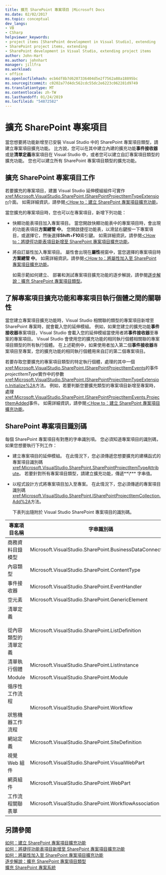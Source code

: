 ```yaml
---
title: 擴充 SharePoint 專案項目 |Microsoft Docs
ms.date: 02/02/2017
ms.topic: conceptual
dev_langs:
- VB
- CSharp
helpviewer_keywords:
- project items [SharePoint development in Visual Studio], extending
- SharePoint project items, extending
- SharePoint development in Visual Studio, extending project items
author: John-Hart
ms.author: johnhart
manager: jillfra
ms.workload:
- office
ms.openlocfilehash: ecb6df8b7d6207336404d5e2f7562a88a18895bc
ms.sourcegitcommit: c0202a77d4dc562cdc55dc2e6223c062281d9749
ms.translationtype: MT
ms.contentlocale: zh-TW
ms.lasthandoff: 01/24/2019
ms.locfileid: "54872582"
---
```

# <a name="extend-sharepoint-project-items"></a>擴充 SharePoint 專案項目
  當您想要將功能新增至已安裝 Visual Studio 中的 SharePoint 專案項目類型，請建立專案項目擴充功能。 比方說，您可以在其中建立內建的擴充功能**事件接收器**或是**清單定義**專案項目在 Visual Studio 中，或者您可以建立自訂專案項目類型的擴充功能。 您也可以建立所有 SharePoint 專案項目類型的擴充功能。  
  
## <a name="tasks-for-extending-sharepoint-project-items"></a>擴充 SharePoint 專案項目工作
 若要擴充的專案項目，建置 Visual Studio 延伸模組組件可實作<xref:Microsoft.VisualStudio.SharePoint.ISharePointProjectItemTypeExtension>介面。 如需詳細資訊，請參閱[＜How to：建立 SharePoint 專案項目擴充功能](../sharepoint/how-to-create-a-sharepoint-project-item-extension.md)。  
  
 當您擴充的專案項目時，您也可以在專案項目，新增下列功能：  
  
- 快顯功能表項目加入專案項目。 當您開啟快顯功能表中的專案項目時，會出現的功能表項目**方案總管 中**。 您開啟捷徑功能表，以滑鼠右鍵按一下專案項目，或選擇它，然後選擇**Shift**+**F10**索引鍵。 如需詳細資訊，請參閱[＜How to：將捷徑功能表項目新增至 SharePoint 專案項目擴充功能](../sharepoint/how-to-add-a-shortcut-menu-item-to-a-sharepoint-project-item-extension.md)。  
  
- 將自訂屬性加入專案項目。 屬性會出現在**屬性**視窗中，當您選擇的專案項目時**方案總管 中**。 如需詳細資訊，請參閱[＜How to：將屬性加入至 SharePoint 專案項目擴充功能](../sharepoint/how-to-add-a-property-to-a-sharepoint-project-item-extension.md)。  
  
  如需示範如何建立、 部署和測試專案項目擴充功能的逐步解說，請參閱[逐步解說：擴充 SharePoint 專案項目類型](../sharepoint/walkthrough-extending-a-sharepoint-project-item-type.md)。  
  
## <a name="understand-the-relationship-between-project-item-extensions-and-project-item-instances"></a>了解專案項目擴充功能和專案項目執行個體之間的關聯性
 當您建立專案項目擴充功能時，Visual Studio 相關聯的類型的專案項目新增至 SharePoint 專案時，就會載入您的延伸模組。 例如，如果您建立的擴充功能**事件接收器**專案項目，Visual Studio 會載入您的延伸模組當使用者將**事件接收器**至專案的專案項目。 Visual Studio 會使用您的擴充功能的相同執行個體相關聯的專案項目類型的所有執行個體。 在上述範例中，如果使用者加入第二個**事件接收器**專案項目至專案，您的擴充功能的相同執行個體用來自訂的第二個專案項目。  
  
 若要存取您要擴充的專案項目類型的特定執行個體，處理的其中一個<xref:Microsoft.VisualStudio.SharePoint.ISharePointProjectItemEvents>的事件*projectItemType*實作中的參數<xref:Microsoft.VisualStudio.SharePoint.ISharePointProjectItemTypeExtension.Initialize%2A>方法。 例如，若要判斷您要擴充類型的專案項目新增至專案時，處理<xref:Microsoft.VisualStudio.SharePoint.ISharePointProjectItemEvents.ProjectItemAdded>事件。 如需詳細資訊，請參閱[＜How to：建立 SharePoint 專案項目擴充功能](../sharepoint/how-to-create-a-sharepoint-project-item-extension.md)。  
  
## <a name="identifiers-for-sharepoint-project-items"></a>SharePoint 專案項目識別碼
 每個 SharePoint 專案項目有對應的字串識別項。 您必須知道專案項目的識別碼，如果您想要執行下列工作：  
  
- 建立專案項目的延伸模組。 在此情況下，您必須傳遞您想要擴充的建構函式的專案項目識別碼<xref:Microsoft.VisualStudio.SharePoint.SharePointProjectItemTypeAttribute>。 若要針對所有專案項目類型，請建立擴充功能，傳遞**\\*** 字串值。  
  
- 以程式設計方式將專案項目加入至專案。 在此情況下，您必須傳遞的專案項目識別碼<xref:Microsoft.VisualStudio.SharePoint.ISharePointProjectItemCollection.Add%2A>方法。  
  
  下表列出隨附於 Visual Studio SharePoint 專案項目的識別碼。  
  
|專案項目名稱|字串識別碼|  
|-----------------------|-----------------------|  
|商務資料目錄模型|Microsoft.VisualStudio.SharePoint.BusinessDataConnectivity|  
|內容類型|Microsoft.VisualStudio.SharePoint.ContentType|  
|事件接收器|Microsoft.VisualStudio.SharePoint.EventHandler|  
|空元素|Microsoft.VisualStudio.SharePoint.GenericElement|  
|清單定義<br /><br /> 從內容類型的清單定義|Microsoft.VisualStudio.SharePoint.ListDefinition|  
|清單執行個體|Microsoft.VisualStudio.SharePoint.ListInstance|  
|Module|Microsoft.VisualStudio.SharePoint.Module|  
|循序性工作流程<br /><br /> 狀態機器工作流程|Microsoft.VisualStudio.SharePoint.Workflow|  
|網站定義|Microsoft.VisualStudio.SharePoint.SiteDefinition|  
|視覺 Web 組件|Microsoft.VisualStudio.SharePoint.VisualWebPart|  
|網頁組件|Microsoft.VisualStudio.SharePoint.WebPart|  
|工作流程關聯表單|Microsoft.VisualStudio.SharePoint.WorkflowAssociation|  
  
## <a name="see-also"></a>另請參閱
 [如何：建立 SharePoint 專案項目擴充功能](../sharepoint/how-to-create-a-sharepoint-project-item-extension.md)   
 [如何：將捷徑功能表項目新增至 SharePoint 專案項目擴充功能](../sharepoint/how-to-add-a-shortcut-menu-item-to-a-sharepoint-project-item-extension.md)   
 [如何：將屬性加入至 SharePoint 專案項目擴充功能](../sharepoint/how-to-add-a-property-to-a-sharepoint-project-item-extension.md)   
 [逐步解說：擴充 SharePoint 專案項目類型](../sharepoint/walkthrough-extending-a-sharepoint-project-item-type.md)   
 [擴充 SharePoint 專案系統](../sharepoint/extending-the-sharepoint-project-system.md)  
